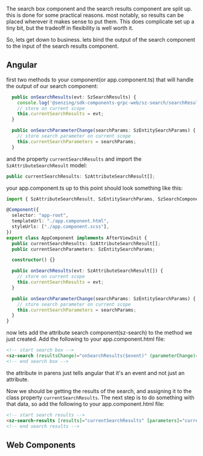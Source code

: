 The search box component and the search results component are split up. this is done for some practical reasons. most notably, so results can be placed wherever it makes sense to put them. This does complicate set up a tiny bit, but the tradeoff in flexibility is well worth it.

So, lets get down to business.
lets bind the output of the search component to the input of the search results component.

## Angular

first two methods to your component(or app.component.ts) that will handle the output of our search component:

```typescript
  public onSearchResults(evt: SzSearchResults) {
    console.log('@senzing/sdk-components-grpc-web/sz-search/searchResults: ', evt);
    // store on current scope
    this.currentSearchResults = evt;
  }

  public onSearchParameterChange(searchParams: SzEntitySearchParams) {
    // store search parameter on current scope
    this.currentSearchParameters = searchParams;
  }
```

and the property `currentSearchResults` and import the `SzAttributeSearchResult` model:

```typescript
public currentSearchResults: SzAttributeSearchResult[];
```

your app.component.ts up to this point should look something like this:

```typescript
import { SzAttributeSearchResult, SzEntitySearchParams, SzSearchComponent } from "@senzing/sdk-components-grpc-web";

@Component({
  selector: "app-root",
  templateUrl: "./app.component.html",
  styleUrls: ["./app.component.scss"],
})
export class AppComponent implements AfterViewInit {
  public currentSearchResults: SzAttributeSearchResult[];
  public currentSearchParameters: SzEntitySearchParams;

  constructor() {}

  public onSearchResults(evt: SzAttributeSearchResult[]) {
    // store on current scope
    this.currentSearchResults = evt;
  }

  public onSearchParameterChange(searchParams: SzEntitySearchParams) {
    // store search parameter on current scope
    this.currentSearchParameters = searchParams;
  }
}
```

now lets add the attribute search component(sz-search) to the method we just created. Add the following to your app.component.html file:

```html
<!-- start search box -->
<sz-search (resultsChange)="onSearchResults($event)" (parameterChange)="onSearchParameterChange($event)"></sz-search>
<!-- end search box -->
```

the attribute in parens just tells angular that it's an event and not just an attribute.

Now we should be getting the results of the search, and assigning it to the class property `currentSearchResults`. The next step is to do something with that data, so add the following to your app.component.html file:

```html
<!-- start search results -->
<sz-search-results [results]="currentSearchResults" [parameters]="currentSearchParameters"></sz-search-results>
<!-- end search results -->
```

## Web Components
